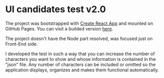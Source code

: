 # UI candidates test v2.0

The project was bootstrapped with [Create React App](https://github.com/facebook/create-react-app) and mounted on GitHub Pages. You can visit a builded version [here](https://nandoe14.github.io/zemoga-uitest).

The project doesn't have the Node part resolved, was focused just on Front-End side.

I developed the test in such a way that you can increase the number of characters you want to show and whose information is contained in the "json" file. Any number of characters can be included or omitted so the application displays, organizes and makes them functional automatically.